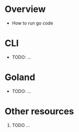 # Overview
- How to run go code


# CLI
- TODO: ...


# Goland
- TODO: ...


# Other resources
1. TODO ...
